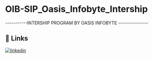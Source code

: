 # 
# OIB-SIP_Oasis_Infobyte_Intership

-----------INTERSHIP PROGRAM BY OASIS INFOBYTE ---------------


## 🔗 Links
[![linkedin](https://img.shields.io/badge/linkedin-0A66C2?style=for-the-badge&logo=linkedin&logoColor=white)](https://www.linkedin.com/in/aryan-wagh-a1284a2b4/)
